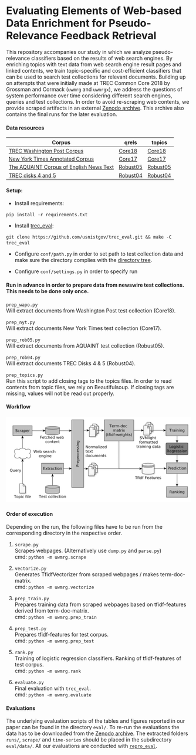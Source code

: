 # Evaluating Elements of Web-based Data Enrichment for Pseudo-Relevance Feedback Retrieval

This repository accompanies our study in which we analyze pseudo-relevance classifiers based on the results of web search engines. By enriching topics with text data from  web search engine result pages and linked contents, we train topic-specific and cost-efficient classifiers that can be used to search test collections for relevant documents. Building up on attempts that were initially made at TREC Common Core 2018 by Grossman and Cormack (`uwmrg` and `uwmrgx`), we address the questions of system performance over time considering different search engines, queries and test collections. In order to avoid re-scraping web contents, we provide scraped artifacts in an external [Zenodo archive](https://zenodo.org/record/4105885). This archive also contains the final runs for the later evaluation.

#### Data resources

|Corpus | qrels | topics |
|---|---|---|
| [TREC Washington Post Corpus](https://trec.nist.gov/data/wapost/) | [Core18](https://trec.nist.gov/data/core/qrels2018.txt)| [Core18](https://trec.nist.gov/data/core/topics2018.txt)|
| [New York Times Annotated Corpus](https://catalog.ldc.upenn.edu/LDC2008T19)| [Core17](https://trec.nist.gov/data/core/qrels.txt)| [Core17](https://trec.nist.gov/data/core/core_nist.txt)|
| [The AQUAINT Corpus of English News Text](https://catalog.ldc.upenn.edu/LDC2002T31)| [Robust05](https://trec.nist.gov/data/robust/05/TREC2005.qrels.txt)| [Robust05](https://trec.nist.gov/data/robust/05/05.50.topics.txt)|
| [TREC disks 4 and 5](https://trec.nist.gov/data/cd45/index.html)| [Robust04](https://trec.nist.gov/data/robust/qrels.robust2004.txt)| [Robust04](https://trec.nist.gov/data/robust/04.testset.gz)|

#### Setup:

- Install requirements:
```
pip install -r requirements.txt
```

- Install [trec_eval](https://github.com/usnistgov/trec_eval):
```
git clone https://github.com/usnistgov/trec_eval.git && make -C trec_eval
```

- Configure `conf/path.py` in order to set path to test collection data and make sure the directory complies with the [directory tree](https://github.com/breuert/uwmrg-repro/tree/master/tree).

- Configure `conf/settings.py` in order to specify run

#### Run in advance in order to prepare data from newswire test collections. This needs to be done only once.

`prep_wapo.py` <br>
Will extract documents from Washington Post test collection (Core18).

`prep_nyt.py` <br>
Will extract documents New York Times test collection (Core17).

`prep_rob05.py` <br>
Will extract documents from AQUAINT test collection (Robust05).

`prep_rob04.py` <br>
Will extract documents TREC Disks 4 & 5 (Robust04).

`prep_topics.py` <br>
Run this script to add closing tags to the topics files. In order to read contents from topic files, we rely on Beautifulsoup. If closing tags are missing, values will not be read out properly.

#### Workflow
![workflow](doc/uwmrg.png)

#### Order of execution
Depending on the run, the following files have to be run from the corresponding directory in the respective order.

1. `scrape.py` <br>
Scrapes webpages. (Alternatively use `dump.py` and `parse.py`)
<br>cmd: `python -m uwmrg.scrape`

2. `vectorize.py` <br>
Generates TfidfVectorizer from scraped webpages / makes term-doc-matrix.
<br>cmd: `python -m uwmrg.vectorize`

3. `prep_train.py` <br>
Prepares training data from scraped webpages based on tfidf-features derived from term-doc-matrix.
<br>cmd: `python -m uwmrg.prep_train`

4. `prep_test.py` <br>
Prepares tfidf-features for test corpus.
<br>cmd: `python -m uwmrg.prep_test`

5. `rank.py` <br>
Training of logistic regression classifiers. Ranking of tfidf-features of test corpus.
<br>cmd: `python -m uwmrg.rank`

6. `evaluate.py` <br>
Final evaluation with `trec_eval`.
<br>cmd: `python -m uwmrg.evaluate`


#### Evaluations

The underlying evaluation scripts of the tables and figures reported in our paper can be found in the directory `eval/`. To re-run the evaluations the data has to be downloaded from the [Zenodo archive](https://zenodo.org/record/4105885). The extracted folders `runs/`, `scrape/` and `time-series` should be placed in the subdirectory `eval/data/`. All our evaluations are conducted with [`repro_eval`](https://github.com/irgroup/repro_eval).
